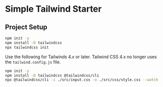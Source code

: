 # Simple Tailwind Starter

## Project Setup

```sh
npm init -y
npm install -D tailwindcss
npx tailwindcss init
```

Use the following for Tailwinds 4.x or later.  Tailwind CSS 4.x no longer uses the `tailwind.config.js` file.

```sh
npm init -y
npm install -D tailwindcss @tailwindcss/cli
npx @tailwindcss/cli -i ./src/input.css -o ./src/css/style.css --watch
```